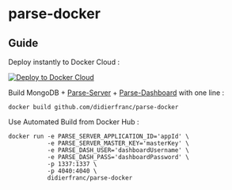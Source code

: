 # parse-docker

## Guide

Deploy instantly to Docker Cloud :

[![Deploy to Docker Cloud](https://files.cloud.docker.com/images/deploy-to-dockercloud.svg)](https://cloud.docker.com/stack/deploy/)


Build MongoDB + [Parse-Server](https://github.com/ParsePlatform/parse-server/) + [Parse-Dashboard](https://github.com/ParsePlatform/parse-dashboard/) with one line :
```
docker build github.com/didierfranc/parse-docker
```

Use Automated Build from Docker Hub :

```
docker run -e PARSE_SERVER_APPLICATION_ID='appId' \
           -e PARSE_SERVER_MASTER_KEY='masterKey' \
           -e PARSE_DASH_USER='dashboardUsername' \
           -e PARSE_DASH_PASS='dashboardPassword' \
           -p 1337:1337 \
           -p 4040:4040 \
           didierfranc/parse-docker
```
